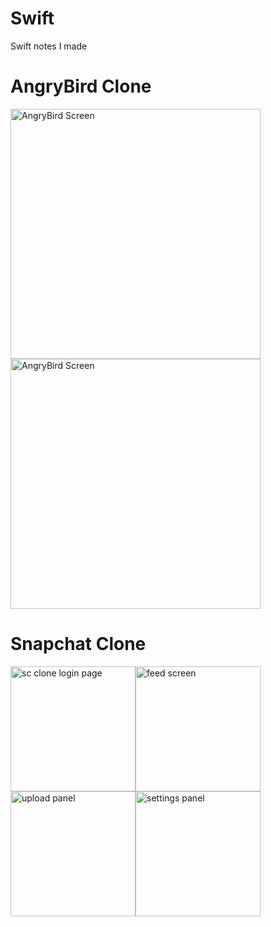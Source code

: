 # Swift
Swift notes I made

# AngryBird Clone

<img width="400" alt="AngryBird Screen" src="https://user-images.githubusercontent.com/77584235/211100897-9c57a768-fdc1-48ce-9110-9a050c66a734.png"><img width="400" alt="AngryBird Screen" src="https://user-images.githubusercontent.com/77584235/211101012-866da178-0277-4094-b86c-21cfaf61ccab.png">

# Snapchat Clone

<img width="200" alt="sc clone login page" src="https://user-images.githubusercontent.com/77584235/213313032-e595fbec-9c4d-4615-a707-ef0b5d51c18c.png"><img width="200" alt=" feed screen" src="https://user-images.githubusercontent.com/77584235/213313082-aa4f549e-6c3e-4dab-bf4b-d42a90225c30.png"><img width="200" alt="upload panel" src="https://user-images.githubusercontent.com/77584235/213313090-18ffbffe-0048-49e7-ad75-f57252a34111.png"><img width="200" alt="settings panel" src="https://user-images.githubusercontent.com/77584235/213313105-27d09d77-035f-4c55-ab72-124bd57d7d15.png">

